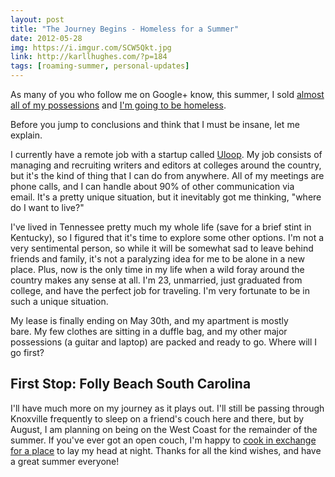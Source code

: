 ```yaml
---
layout: post
title: "The Journey Begins - Homeless for a Summer"
date: 2012-05-28
img: https://i.imgur.com/SCW5Qkt.jpg
link: http://karllhughes.com/?p=184
tags: [roaming-summer, personal-updates]
---
```

As many of you who follow me on Google+ know, this summer, I sold [almost all of my possessions](https://plus.google.com/101080316492181821858/posts/1KX5pX8FbgB) and [I'm going to be homeless](https://plus.google.com/101080316492181821858/posts/XzbbsDxcryh).

Before you jump to conclusions and think that I must be insane, let me explain.

I currently have a remote job with a startup called [Uloop](http://uloop.com). My job consists of managing and recruiting writers and editors at colleges around the country, but it's the kind of thing that I can do from anywhere. All of my meetings are phone calls, and I can handle about 90% of other communication via email. It's a pretty unique situation, but it inevitably got me thinking, "where do I want to live?"

I've lived in Tennessee pretty much my whole life (save for a brief stint in Kentucky), so I figured that it's time to explore some other options. I'm not a very sentimental person, so while it will be somewhat sad to leave behind friends and family, it's not a paralyzing idea for me to be alone in a new place. Plus, now is the only time in my life when a wild foray around the country makes any sense at all. I'm 23, unmarried, just graduated from college, and have the perfect job for traveling. I'm very fortunate to be in such a unique situation.

My lease is finally ending on May 30th, and my apartment is mostly bare. My few clothes are sitting in a duffle bag, and my other major possessions (a guitar and laptop) are packed and ready to go. Where will I go first? 

## First Stop: Folly Beach South Carolina

I'll have much more on my journey as it plays out. I'll still be passing through Knoxville frequently to sleep on a friend's couch here and there, but by August, I am planning on being on the West Coast for the remainder of the summer. If you've ever got an open couch, I'm happy to [cook in exchange for a place](http://pinterest.com/karllhughes/culinary-creations/) to lay my head at night. Thanks for all the kind wishes, and have a great summer everyone!
